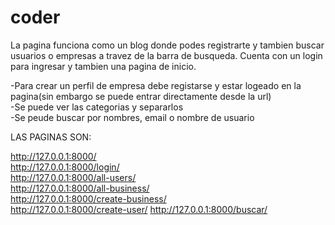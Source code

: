 # coder
La pagina funciona como un blog donde podes registrarte y tambien buscar usuarios o empresas a travez de la barra de busqueda. Cuenta con un login para ingresar y tambien una pagina de inicio.

-Para crear un perfil de empresa debe registarse y estar logeado en la pagina(sin embargo se puede entrar directamente desde la url)<br />
-Se puede ver las categorias y separarlos<br />
-Se peude buscar por nombres, email o nombre de usuario<br />

LAS PAGINAS SON:

http://127.0.0.1:8000/<br />
http://127.0.0.1:8000/login/<br />
http://127.0.0.1:8000/all-users/<br />
http://127.0.0.1:8000/all-business/<br />
http://127.0.0.1:8000/create-business/<br />
http://127.0.0.1:8000/create-user/
http://127.0.0.1:8000/buscar/<br />